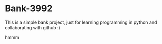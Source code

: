 # Bank-3992
This is a simple bank project, just for learning programming in python and collaborating with github :)


hmmm
